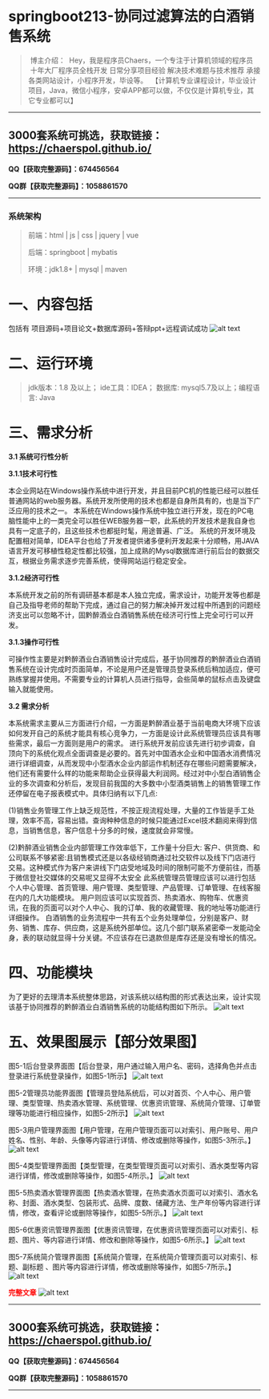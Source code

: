# springboot213-协同过滤算法的白酒销售系统


>  博主介绍：
>  Hey，我是程序员Chaers，一个专注于计算机领域的程序员
>  十年大厂程序员全栈开发‍ 日常分享项目经验 解决技术难题与技术推荐 承接各类网站设计，小程序开发，毕设等。
>  【计算机专业课程设计，毕业设计项目，Java，微信小程序，安卓APP都可以做，不仅仅是计算机专业，其它专业都可以】

<hr>

## 3000套系统可挑选，获取链接：https://chaerspol.github.io/

<p size="5" color="red"><b>QQ【获取完整源码】：674456564</b></p>

<p size="5" color="red"><b>QQ群【获取完整源码】：1058861570</b></p>

<hr>

### 系统架构

> 前端：html | js | css | jquery | vue
>
> 后端：springboot | mybatis
> 
> 环境：jdk1.8+ | mysql | maven

# 一、内容包括
包括有  项目源码+项目论文+数据库源码+答辩ppt+远程调试成功
![alt text](images/image.png)

# 二、运行环境

> jdk版本：1.8 及以上； ide工具：IDEA； 数据库: mysql5.7及以上；编程语言: Java

# 三、需求分析

**3.1 系统可行性分析**

**3.1.1技术可行性**

本企业网站在Windows操作系统中进行开发，并且目前PC机的性能已经可以胜任普通网站的web服务器。系统开发所使用的技术也都是自身所具有的，也是当下广泛应用的技术之一。
本系统在Windows操作系统中独立进行开发，现在的PC电脑性能中上的一类完全可以胜任WEB服务器一职，此系统的开发技术是我自身也具有一定底子的，且这些技术也都挺时髦，用途普遍、广泛。
系统的开发环境及配置相对简单，IDEA平台也给了开发者提供诸多便利开发起来十分顺畅，用JAVA语言开发可移植性稳定性都比较强，加上成熟的Mysql数据库进行前后台的数据交互，根据业务需求逐步完善系统，使得网站运行稳定安全。

**3.1.2经济可行性**

本系统开发之前的所有调研基本都是本人独立完成，需求设计，功能开发等也都是自己及指导老师的帮助下完成，通过自己的努力解决掉开发过程中所遇到的问题经济支出可以忽略不计，固黔醉酒业白酒销售系统在经济可行性上完全可行可以开发。

**3.1.3操作可行性**

可操作性主要是对黔醉酒业白酒销售设计完成后，基于协同推荐的黔醉酒业白酒销售系统在设计完成时页面简单，不论是用户还是管理员登录系统后稍加适应，便可熟练掌握并使用。不需要专业的计算机人员进行指导，会些简单的鼠标点击及键盘输入就能使用。

**3.2 需求分析**

本系统需求主要从三方面进行介绍，一方面是黔醉酒业基于当前电商大环境下应该如何发开自己的系统才能具有核心竞争力，一方面是设计此系统管理员应该具有哪些需求，最后一方面则是用户的需求。
进行系统开发前应该先进行初步调查，自顶向下的系统化观点全面调查是必要的。首先对中国酒水企业和中国酒水消费情况进行详细调查，从而发现中小型酒水企业内部运作机制还存在哪些问题需要解决，他们还有需要什么样的功能来帮助企业获得最大利润网。经过对中小型白酒销售企业的多次调查和分析后，发现目前我国的大多数中小型酒类销售上的销售管理工作还停留在电子报表模式中。具体归纳有以下几点:

(1)销售业务管理工作上缺乏规范性，不按正规流程处理，大量的工作皆是手工处理，效率不高，容易出错。查询种种信息的时候只能通过Excel技术翻阅来得到信息，当销售信息，客户信息十分多的时候，速度就会非常慢。

(2)黔醉酒业销售企业内部管理工作效率低下，工作量十分巨大: 客户、供货商、和公司联系不够紧密:且销售模式还是以各级经销商通过社交软件以及线下门店进行交易。这种模式作为客户来讲线下门店受地域及时间的限制可能不方便前往，而基于微信登社交媒体的交易呢又显得不太安全
此系统管理员管理应该可以进行包括个人中心管理、首页管理、用户管理、类型管理、产品管理、订单管理、在线客服在内的几大功能模块。
用户则应该可以实现首页、热卖酒水、购物车、优惠资讯，在我的页面可以对个人中心、我的订单、我的收藏管理、我的地址等功能进行详细操作。
白酒销售的业务流程中一共有五个业务处理单位，分别是客户、财务、销售、库存、供应商，这是系统外部单位。这几个部门联系紧密牵一发能动全身，表的联动就显得十分关键。不应该存在已退款但是库存还是没有增长的情况。

# 四、功能模块

为了更好的去理清本系统整体思路，对该系统以结构图的形式表达出来，设计实现该基于协同推荐的黔醉酒业白酒销售系统的功能结构图如下所示。
![alt text](images/image-1.png)

# 五、效果图展示【部分效果图】

图5-1后台登录界面图【后台登录，用户通过输入用户名、密码，选择角色并点击登录进行系统登录操作，如图5-1所示】
![alt text](images/image-2.png)

图5-2管理员功能界面图【管理员登陆系统后，可以对首页、个人中心、用户管理、类型管理、热卖酒水管理、系统管理、优惠资讯管理、系统简介管理、订单管理等功能进行相应操作，如图5-2所示】
![alt text](images/image-3.png)

图5-3用户管理界面图【用户管理，在用户管理页面可以对索引、用户账号、用户姓名、性别、年龄、头像等内容进行详情、修改或删除等操作，如图5-3所示。】
![alt text](images/image-4.png)

图5-4类型管理界面图【类型管理，在类型管理页面可以对索引、酒水类型等内容进行详情，修改或删除等操作，如图5-4所示。】
![alt text](images/image-5.png)

图5-5热卖酒水管理界面图【热卖酒水管理，在热卖酒水页面可以对索引、酒水名称、封面、酒水类型、包装形式、品牌、度数、储藏方法、生产年份等内容进行详情，修改，查看评论或删除等操作，如图5-5所示。】
![alt text](images/image-6.png)

图5-6优惠资讯管理界面图【优惠资讯管理，在优惠资讯管理页面可以对索引、标题、图片、等内容进行详情、修改和删除等操作，如图5-6所示。】
![alt text](images/image-7.png)

图5-7系统简介管理界面图【系统简介管理，在系统简介管理页面可以对索引、标题、副标题	、图片等内容进行详情，修改或删除等操作，如图5-7所示。】
![alt text](images/image-8.png)

 <font  color="red"><b>完整文章</b></font>
 ![alt text](images/image-9.png)
 <hr>

## 3000套系统可挑选，获取链接：https://chaerspol.github.io/

<p size="5" color="red"><b>QQ【获取完整源码】：674456564</b></p>

<p size="5" color="red"><b>QQ群【获取完整源码】：1058861570</b></p>

<hr>